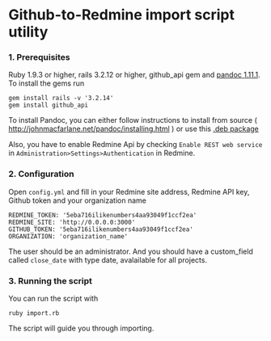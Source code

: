 Github-to-Redmine import script utility
===

### 1. Prerequisites

Ruby 1.9.3 or higher, rails 3.2.12 or higher, github_api gem and [pandoc 1.11.1](http://johnmacfarlane.net/pandoc/index.html). To install the gems run
````
gem install rails -v '3.2.14'
gem install github_api
````
To install Pandoc, you can either follow instructions to install from source ( http://johnmacfarlane.net/pandoc/installing.html ) or use this [.deb package](http://archive.ubuntu.com/ubuntu/pool/universe/p/pandoc/pandoc_1.11.1-2build2_amd64.deb)

Also, you have to enable Redmine Api by checking `Enable REST web service` in `Administration>Settings>Authentication` in Redmine.

### 2. Configuration

Open `config.yml` and fill in your Redmine site address, Redmine API key, Github token and your organization name

````
REDMINE_TOKEN: '5eba716ilikenumbers4aa93049f1ccf2ea'
REDMINE_SITE: 'http://0.0.0.0:3000'
GITHUB_TOKEN: '5eba716ilikenumbers4aa93049f1ccf2ea'
ORGANIZATION: 'organization_name'
````

The user should be an administrator. And you should have a custom_field called `close_date` with type date, avalailable for all projects.

### 3. Running the script

You can run the script with
````
ruby import.rb
````

The script will guide you through importing.
